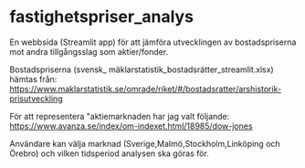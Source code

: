 # fastighetspriser_analys
En webbsida (Streamlit app) för att jämföra utvecklingen av bostadspriserna mot andra tillgångsslag som aktier/fonder.

Bostadspriserna (svensk_ mäklarstatistik_bostadsrätter_streamlit.xlsx) hämtas från: https://www.maklarstatistik.se/omrade/riket/#/bostadsratter/arshistorik-prisutveckling

För att representera "aktiemarknaden har jag valt följande:
https://www.avanza.se/index/om-indexet.html/18985/dow-jones


Användare kan välja marknad (Sverige,Malmö,Stockholm,Linköping och Örebro) och vilken tidsperiod analysen ska göras för.
